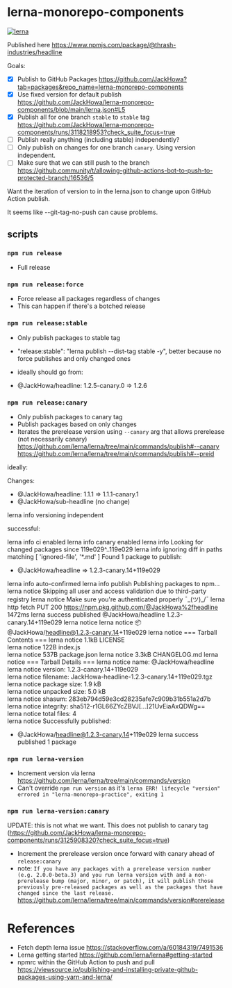 # lerna-monorepo-components

[![lerna](https://img.shields.io/badge/maintained%20with-lerna-cc00ff.svg)](https://lerna.js.org/)

Published here https://www.npmjs.com/package/@thrash-industries/headline 

Goals: 

- [x] Publish to GitHub Packages https://github.com/JackHowa?tab=packages&repo_name=lerna-monorepo-components
- [x] Use fixed version for default publish https://github.com/JackHowa/lerna-monorepo-components/blob/main/lerna.json#L5
- [x] Publish all for one branch `stable` to `stable` tag https://github.com/JackHowa/lerna-monorepo-components/runs/3118218953?check_suite_focus=true
- [ ] Publish really anything (including stable) independently?
- [ ] Only publish on changes for one branch `canary`. Using version independent. 
- [ ] Make sure that we can still push to the branch https://github.community/t/allowing-github-actions-bot-to-push-to-protected-branch/16536/5

Want the iteration of version to in the lerna.json to change upon GitHub Action publish.

It seems like --git-tag-no-push can cause problems.

## scripts 

### `npm run release`

- Full release

### `npm run release:force`

- Force release all packages regardless of changes
- This can happen if there's a botched release
### `npm run release:stable`

- Only publish packages to stable tag
- "release:stable": "lerna publish --dist-tag stable -y", better because no force publishes and only changed ones 
- ideally should go from:

 - @JackHowa/headline: 1.2.5-canary.0 => 1.2.6

### `npm run release:canary`

- Only publish packages to canary tag
- Publish packages based on only changes
- Iterates the prerelease version using `--canary` arg that allows prerelease (not necessarily canary) https://github.com/lerna/lerna/tree/main/commands/publish#--canary https://github.com/lerna/lerna/tree/main/commands/publish#--preid

ideally: 

Changes:
 - @JackHowa/headline: 1.1.1 => 1.1.1-canary.1
 - @JackHowa/sub-headline (no change)

lerna info versioning independent

successful: 

lerna info ci enabled
lerna info canary enabled
lerna info Looking for changed packages since 119e029^..119e029
lerna info ignoring diff in paths matching [ 'ignored-file', '*.md' ]
Found 1 package to publish:
 - @JackHowa/headline => 1.2.3-canary.14+119e029

lerna info auto-confirmed 
lerna info publish Publishing packages to npm...
lerna notice Skipping all user and access validation due to third-party registry
lerna notice Make sure you're authenticated properly ¯\_(ツ)_/¯
lerna http fetch PUT 200 https://npm.pkg.github.com/@JackHowa%2fheadline 1472ms
lerna success published @JackHowa/headline 1.2.3-canary.14+119e029
lerna notice 
lerna notice 📦  @JackHowa/headline@1.2.3-canary.14+119e029
lerna notice === Tarball Contents === 
lerna notice 1.1kB LICENSE     
lerna notice 122B  index.js    
lerna notice 537B  package.json
lerna notice 3.3kB CHANGELOG.md
lerna notice === Tarball Details === 
lerna notice name:          @JackHowa/headline                           
lerna notice version:       1.2.3-canary.14+119e029                      
lerna notice filename:      JackHowa-headline-1.2.3-canary.14+119e029.tgz
lerna notice package size:  1.9 kB                                       
lerna notice unpacked size: 5.0 kB                                       
lerna notice shasum:        283eb794d59e3cd28235afe7c909b31b551a2d7b     
lerna notice integrity:     sha512-r1GL66ZYcZBVJ[...]21UvEiaAxQDWg==     
lerna notice total files:   4                                            
lerna notice 
Successfully published:
 - @JackHowa/headline@1.2.3-canary.14+119e029
lerna success published 1 package


### `npm run lerna-version`

- Increment version via lerna https://github.com/lerna/lerna/tree/main/commands/version
- Can't override `npm run version` as it's `lerna ERR! lifecycle "version" errored in "lerna-monorepo-practice", exiting 1`

### `npm run lerna-version:canary`

UPDATE: this is not what we want. This does not publish to canary tag (https://github.com/JackHowa/lerna-monorepo-components/runs/3125908320?check_suite_focus=true)

- Increment the prerelease version once forward with canary ahead of `release:canary`
- note: `If you have any packages with a prerelease version number (e.g. 2.0.0-beta.3) and you run lerna version with and a non-prerelease bump (major, minor, or patch), it will publish those previously pre-released packages as well as the packages that have changed since the last release.` https://github.com/lerna/lerna/tree/main/commands/version#prerelease
# References 

- Fetch depth lerna issue https://stackoverflow.com/a/60184319/7491536
- Lerna getting started https://github.com/lerna/lerna#getting-started
- npmrc within the GitHub Action to push and pull https://viewsource.io/publishing-and-installing-private-github-packages-using-yarn-and-lerna/